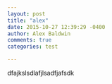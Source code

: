 ```yaml
---
layout: post
title: "alex"
date: 2015-10-27 12:39:29 -0400
author: Alex Baldwin
comments: true
categories: test

---
```



dfajkslsdlafjlsadfjafsdk